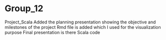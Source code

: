 # Group_12
Project_Scala
Added the planning presentation showing the objective and milestones of the project
Rmd file is added which I used for the visualization purpose
Final presentation is there
Scala code 
